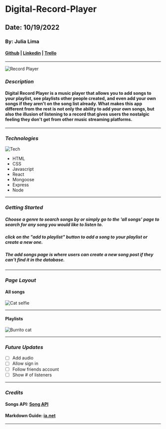 # Digital-Record-Player

## Date: 10/19/2022

### By: Julia Lima

#### [Github](https://github.com/julialima08) | [Linkedin](https://www.linkedin.com/in/julia-lima-279697249/) | [Trello](https://trello.com/invite/b/5XKISBjT/ATTI2f137c8622096e6cc1741a2056984628C2184104/digital-record-player)

---

![Record Player](https://cdn.shopify.com/s/files/1/1698/5279/products/WS_Loft_June22_img5_1024x1024.jpg?v=1656819080)

### **_Description_**

#### Digital Record Player is a music player that allows you to add songs to your playlist, see playlists other people created, and even add your own songs if they aren't on the song list already. What makes this app different from the rest is not only the ability to add your own songs, but also the illusion of listening to a record that gives users the nostalgic feeling they don't get from other music streaming platforms.

---

### **_Technologies_**

![Tech](https://camo.githubusercontent.com/2fd16dd0b0d63836d2f1bcc5233ff57d97b4238bc48ab1d713b3d058a1135931/68747470733a2f2f6765656b73706572686f75722e636f6d2f77702d636f6e74656e742f75706c6f6164732f323031392f30322f6d65726e2d696d672e706e67253232)

- HTML
- CSS
- Javascript
- React
- Mongoose
- Express
- Node

---

### **_Getting Started_**

##### Choose a genre to search songs by or simply go to the 'all songs' page to search for any song you would like to listen to.

##### click on the "add to playlist" button to add a song to your playlist or create a new one.

##### The add songs page is where users can create a new song post if they can't find it in the database.

---

### **_Page Layout_**

#### All songs

![Cat selfie](https://i.pinimg.com/originals/f0/05/59/f0055910c43df8dd38c9bdd51e6a875c.png)

---

#### Playlists

![Burrito cat](https://external-content.duckduckgo.com/iu/?u=https%3A%2F%2Fi.ytimg.com%2Fvi%2FvXdkKTIzs9A%2Fmaxresdefault.jpg&f=1&nofb=1)

---

### **_Future Updates_**

- [ ] Add audio
- [ ] Allow sign in
- [ ] Follow friends account
- [ ] Show # of listeners

---

### **_Credits_**

#### Songs API: [Song API](blah)

#### Markdown Guide: [ia.net](https://ia.net/writer/support/general/markdown-guide)

---
